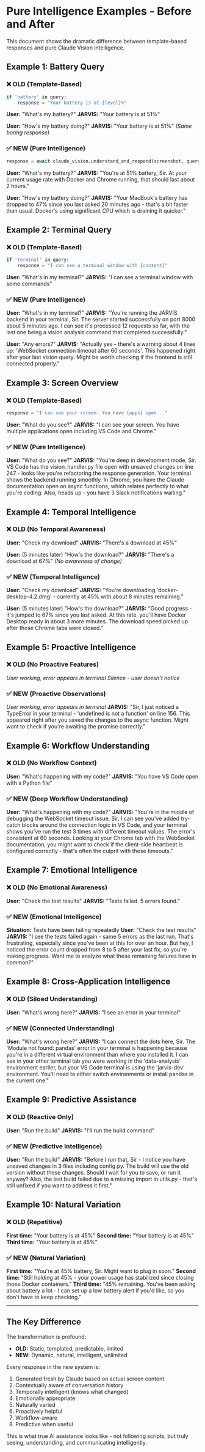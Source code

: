 # Pure Intelligence Examples - Before and After

This document shows the dramatic difference between template-based responses and pure Claude Vision intelligence.

## Example 1: Battery Query

### ❌ OLD (Template-Based)
```python
if 'battery' in query:
    response = "Your battery is at {level}%"
```

**User:** "What's my battery?"
**JARVIS:** "Your battery is at 51%"

**User:** "How's my battery doing?"
**JARVIS:** "Your battery is at 51%"  *(Same boring response)*

### ✅ NEW (Pure Intelligence)
```python
response = await claude_vision.understand_and_respond(screenshot, query)
```

**User:** "What's my battery?"
**JARVIS:** "You're at 51% battery, Sir. At your current usage rate with Docker and Chrome running, that should last about 2 hours."

**User:** "How's my battery doing?"
**JARVIS:** "Your MacBook's battery has dropped to 47% since you last asked 20 minutes ago - that's a bit faster than usual. Docker's using significant CPU which is draining it quicker."

## Example 2: Terminal Query

### ❌ OLD (Template-Based)
```python
if 'terminal' in query:
    response = "I can see a terminal window with {content}"
```

**User:** "What's in my terminal?"
**JARVIS:** "I can see a terminal window with some commands"

### ✅ NEW (Pure Intelligence)
**User:** "What's in my terminal?"
**JARVIS:** "You're running the JARVIS backend in your terminal, Sir. The server started successfully on port 8000 about 5 minutes ago. I can see it's processed 12 requests so far, with the last one being a vision analysis command that completed successfully."

**User:** "Any errors?"
**JARVIS:** "Actually yes - there's a warning about 4 lines up: 'WebSocket connection timeout after 60 seconds'. This happened right after your last vision query. Might be worth checking if the frontend is still connected properly."

## Example 3: Screen Overview

### ❌ OLD (Template-Based)
```python
response = "I can see your screen. You have {apps} open..."
```

**User:** "What do you see?"
**JARVIS:** "I can see your screen. You have multiple applications open including VS Code and Chrome."

### ✅ NEW (Pure Intelligence) 
**User:** "What do you see?"
**JARVIS:** "You're deep in development mode, Sir. VS Code has the vision_handler.py file open with unsaved changes on line 247 - looks like you're refactoring the response generation. Your terminal shows the backend running smoothly. In Chrome, you have the Claude documentation open on async functions, which relates perfectly to what you're coding. Also, heads up - you have 3 Slack notifications waiting."

## Example 4: Temporal Intelligence

### ❌ OLD (No Temporal Awareness)
**User:** "Check my download"
**JARVIS:** "There's a download at 45%"

**User:** (5 minutes later) "How's the download?"
**JARVIS:** "There's a download at 67%"  *(No awareness of change)*

### ✅ NEW (Temporal Intelligence)
**User:** "Check my download"
**JARVIS:** "You're downloading 'docker-desktop-4.2.dmg' - currently at 45% with about 8 minutes remaining."

**User:** (5 minutes later) "How's the download?"
**JARVIS:** "Good progress - it's jumped to 67% since you last asked. At this rate, you'll have Docker Desktop ready in about 3 more minutes. The download speed picked up after those Chrome tabs were closed."

## Example 5: Proactive Intelligence

### ❌ OLD (No Proactive Features)
*User working, error appears in terminal*
*Silence - user doesn't notice*

### ✅ NEW (Proactive Observations)
*User working, error appears in terminal*
**JARVIS:** "Sir, I just noticed a TypeError in your terminal - 'undefined is not a function' on line 156. This appeared right after you saved the changes to the async function. Might want to check if you're awaiting the promise correctly."

## Example 6: Workflow Understanding

### ❌ OLD (No Workflow Context)
**User:** "What's happening with my code?"
**JARVIS:** "You have VS Code open with a Python file"

### ✅ NEW (Deep Workflow Understanding)
**User:** "What's happening with my code?"
**JARVIS:** "You're in the middle of debugging the WebSocket timeout issue, Sir. I can see you've added try-catch blocks around the connection logic in VS Code, and your terminal shows you've run the test 3 times with different timeout values. The error's consistent at 60 seconds. Looking at your Chrome tab with the WebSocket documentation, you might want to check if the client-side heartbeat is configured correctly - that's often the culprit with these timeouts."

## Example 7: Emotional Intelligence

### ❌ OLD (No Emotional Awareness)
**User:** "Check the test results"
**JARVIS:** "Tests failed. 5 errors found."

### ✅ NEW (Emotional Intelligence)
**Situation:** Tests have been failing repeatedly
**User:** "Check the test results"
**JARVIS:** "I see the tests failed again - same 5 errors as the last run. That's frustrating, especially since you've been at this for over an hour. But hey, I noticed the error count dropped from 8 to 5 after your last fix, so you're making progress. Want me to analyze what these remaining failures have in common?"

## Example 8: Cross-Application Intelligence

### ❌ OLD (Siloed Understanding)
**User:** "What's wrong here?"
**JARVIS:** "I see an error in your terminal"

### ✅ NEW (Connected Understanding)
**User:** "What's wrong here?"
**JARVIS:** "I can connect the dots here, Sir. The 'Module not found: pandas' error in your terminal is happening because you're in a different virtual environment than where you installed it. I can see in your other terminal tab you were working in the 'data-analysis' environment earlier, but your VS Code terminal is using the 'jarvis-dev' environment. You'll need to either switch environments or install pandas in the current one."

## Example 9: Predictive Assistance

### ❌ OLD (Reactive Only)
**User:** "Run the build"
**JARVIS:** "I'll run the build command"

### ✅ NEW (Predictive Intelligence)
**User:** "Run the build"
**JARVIS:** "Before I run that, Sir - I notice you have unsaved changes in 3 files including config.py. The build will use the old version without these changes. Should I wait for you to save, or run it anyway? Also, the last build failed due to a missing import in utils.py - that's still unfixed if you want to address it first."

## Example 10: Natural Variation

### ❌ OLD (Repetitive)
**First time:** "Your battery is at 45%"
**Second time:** "Your battery is at 45%"
**Third time:** "Your battery is at 45%"

### ✅ NEW (Natural Variation)
**First time:** "You're at 45% battery, Sir. Might want to plug in soon."
**Second time:** "Still holding at 45% - your power usage has stabilized since closing those Docker containers."
**Third time:** "45% remaining. You've been asking about battery a lot - I can set up a low battery alert if you'd like, so you don't have to keep checking."

---

## The Key Difference

The transformation is profound:
- **OLD:** Static, templated, predictable, limited
- **NEW:** Dynamic, natural, intelligent, unlimited

Every response in the new system is:
1. Generated fresh by Claude based on actual screen content
2. Contextually aware of conversation history
3. Temporally intelligent (knows what changed)
4. Emotionally appropriate
5. Naturally varied
6. Proactively helpful
7. Workflow-aware
8. Predictive when useful

This is what true AI assistance looks like - not following scripts, but truly seeing, understanding, and communicating intelligently.